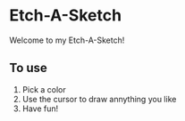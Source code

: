 # Etch-A-Sketch
Welcome to my Etch-A-Sketch!

## To use
1. Pick a color
2. Use the cursor to draw annything you like
3. Have fun!
